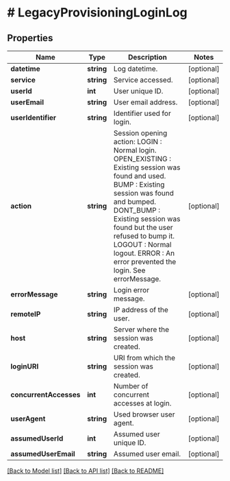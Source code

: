 # # LegacyProvisioningLoginLog

## Properties

Name | Type | Description | Notes
------------ | ------------- | ------------- | -------------
**datetime** | **string** | Log datetime. | [optional]
**service** | **string** | Service accessed. | [optional]
**userId** | **int** | User unique ID. | [optional]
**userEmail** | **string** | User email address. | [optional]
**userIdentifier** | **string** | Identifier used for login. | [optional]
**action** | **string** | Session opening action: LOGIN : Normal login. OPEN_EXISTING : Existing session was found and used. BUMP : Existing session was found and bumped. DONT_BUMP : Existing session was found but the user refused to bump it. LOGOUT : Normal logout. ERROR : An error prevented the login. See errorMessage. | [optional]
**errorMessage** | **string** | Login error message. | [optional]
**remoteIP** | **string** | IP address of the user. | [optional]
**host** | **string** | Server where the session was created. | [optional]
**loginURI** | **string** | URI from which the session was created. | [optional]
**concurrentAccesses** | **int** | Number of concurrent accesses at login. | [optional]
**userAgent** | **string** | Used browser user agent. | [optional]
**assumedUserId** | **int** | Assumed user unique ID. | [optional]
**assumedUserEmail** | **string** | Assumed user email. | [optional]

[[Back to Model list]](../../README.md#models) [[Back to API list]](../../README.md#endpoints) [[Back to README]](../../README.md)
